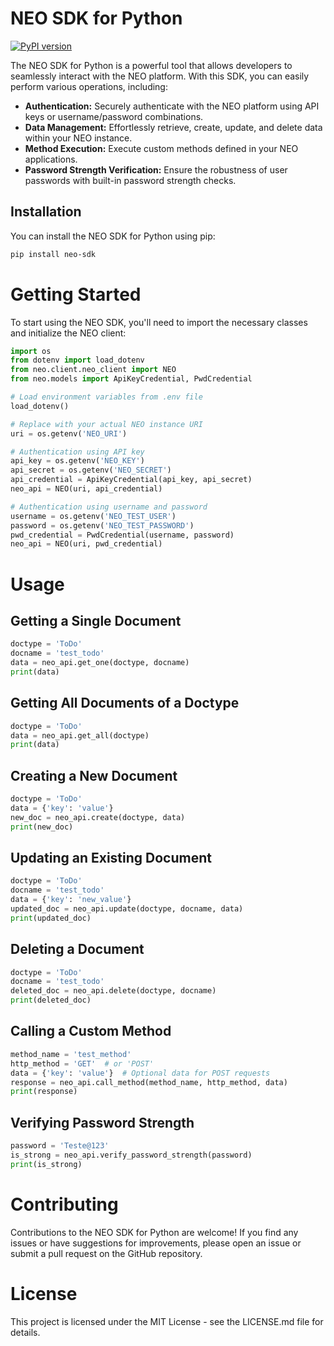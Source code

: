 # NEO SDK for Python

[![PyPI version](https://badge.fury.io/py/neo-sdk-py.svg)](https://badge.fury.io/py/neo-sdk)

The NEO SDK for Python is a powerful tool that allows developers to seamlessly interact with the NEO platform. With this SDK, you can easily perform various operations, including:

- **Authentication:** Securely authenticate with the NEO platform using API keys or username/password combinations.
- **Data Management:** Effortlessly retrieve, create, update, and delete data within your NEO instance.
- **Method Execution:** Execute custom methods defined in your NEO applications.
- **Password Strength Verification:** Ensure the robustness of user passwords with built-in password strength checks.

## Installation

You can install the NEO SDK for Python using pip:

```bash
pip install neo-sdk

````

# Getting Started
To start using the NEO SDK, you'll need to import the necessary classes and initialize the NEO client:

```python
import os
from dotenv import load_dotenv
from neo.client.neo_client import NEO
from neo.models import ApiKeyCredential, PwdCredential

# Load environment variables from .env file
load_dotenv()

# Replace with your actual NEO instance URI
uri = os.getenv('NEO_URI')

# Authentication using API key
api_key = os.getenv('NEO_KEY')
api_secret = os.getenv('NEO_SECRET')
api_credential = ApiKeyCredential(api_key, api_secret)
neo_api = NEO(uri, api_credential)

# Authentication using username and password
username = os.getenv('NEO_TEST_USER')
password = os.getenv('NEO_TEST_PASSWORD')
pwd_credential = PwdCredential(username, password)
neo_api = NEO(uri, pwd_credential)

```

# Usage
## Getting a Single Document

```python
doctype = 'ToDo'
docname = 'test_todo'
data = neo_api.get_one(doctype, docname)
print(data)

```

## Getting All Documents of a Doctype

```python
doctype = 'ToDo'
data = neo_api.get_all(doctype)
print(data)
````
## Creating a New Document

```python
doctype = 'ToDo'
data = {'key': 'value'}
new_doc = neo_api.create(doctype, data)
print(new_doc)

```

## Updating an Existing Document

```python
doctype = 'ToDo'
docname = 'test_todo'
data = {'key': 'new_value'}
updated_doc = neo_api.update(doctype, docname, data)
print(updated_doc)
````

## Deleting a Document

```python
doctype = 'ToDo'
docname = 'test_todo'
deleted_doc = neo_api.delete(doctype, docname)
print(deleted_doc)
```

## Calling a Custom Method

```python
method_name = 'test_method'
http_method = 'GET'  # or 'POST'
data = {'key': 'value'}  # Optional data for POST requests
response = neo_api.call_method(method_name, http_method, data)
print(response)
````

## Verifying Password Strength

```python
password = 'Teste@123'
is_strong = neo_api.verify_password_strength(password)
print(is_strong)
````

# Contributing
Contributions to the NEO SDK for Python are welcome! If you find any issues or have suggestions for improvements, please open an issue or submit a pull request on the GitHub repository.

# License
This project is licensed under the MIT License - see the LICENSE.md file for details.

